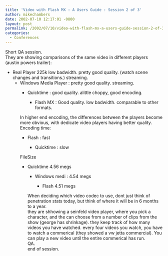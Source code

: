 ```yaml
---
title: 'Video with Flash MX : A Users Guide : Session 2 of 3'
author: mikechambers
date: 2002-07-10 12:17:01 -0800
layout: post
permalink: /2002/07/10/video-with-flash-mx-a-users-guide-session-2-of-3/
categories:
  - Conferences
---
```



Short QA session.  
They are showing comparisons of the same video in different players (austin powers trailer):  
  
*   Real Player 225k low badwidth. pretty good quality. (watch scene changes and transitions.) streaming.  
    *   Windows Media Player : pretty good quality. streaming.  
        *   Quicktime : good quality. alittle choppy, good encoding.  
            *   Flash MX : Good quality. low badwidth. comparable to other formats.</UL>
              
            In higher end encoding, the differences between the players become more obvious, with dedicate video players having better quality.  
            Encoding time:  
              
            *   Flash : fast  
                *   Quicktime : slow</UL>
                  
                FileSize  
                  
                *   Quicktime 4.56 megs  
                    *   Windows medi : 4.54 megs  
                        *   Flash 4.51 megs</UL>
                          
                        When deciding which video codec to use, dont just think of penetration stats today, but think of where it will be in 6 months to a year.  
                        they are shhowing a seinfeld video player, where you pick a character, and the can choose from a number of clips from the show (george has shrinkage). they keep track of how many videos you have watched. every four videos you watch, you have to watch a commerical (they showed a vw jetta commercial). You can play a new video until the entire commerical has run.  
                        QA.  
                        end of session.</p>
